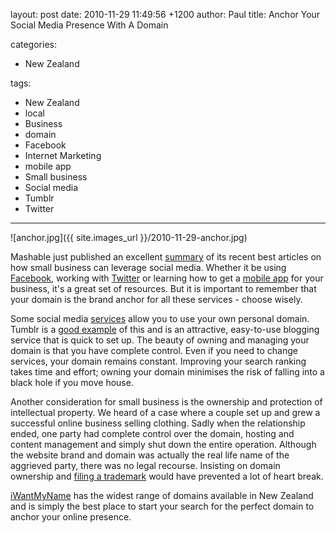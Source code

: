 layout: post
date: 2010-11-29 11:49:56 +1200
author: Paul
title: Anchor Your Social Media Presence With A Domain

categories:
  - New Zealand

tags:
  - New Zealand
  - local
  - Business
  - domain
  - Facebook
  - Internet Marketing
  - mobile app
  - Small business
  - Social media
  - Tumblr
  - Twitter

----

![anchor.jpg]({{ site.images_url }}/2010-11-29-anchor.jpg)

Mashable just published an excellent [summary](http://mashable.com/2010/11/28/small-business-resources/) of its recent best articles on how small business can leverage social media. Whether it be using [Facebook](http://www.facebook.com/pages/iWantMyName-NZ/118040718222943), working with [Twitter](https://twitter.com/iwantmynamenz) or learning how to get a [mobile app](https://iwantmyname.co.nz/iphone) for your business, it's a great set of resources. But it is important to remember that your domain is the brand anchor for all these services - choose wisely.

Some social media [services](https://iwantmyname.co.nz/services) allow you to use your own personal domain. Tumblr is a [good example](https://iwantmyname.com/blog/2010/10/tell-us-your-tumblr-tales.html) of this and is an attractive, easy-to-use blogging service that is quick to set up. The beauty of owning and managing your domain is that you have complete control. Even if you need to change services, your domain remains constant. Improving your search ranking takes time and effort; owning your domain minimises the risk of falling into a black hole if you move house.

Another consideration for small business is the ownership and protection of intellectual property. We heard of a case where a couple set up and grew a successful online business selling clothing. Sadly when the relationship ended, one party had complete control over the domain, hosting and content management and simply shut down the entire operation. Although the website brand and domain was actually the real life name of the aggrieved party, there was no legal recourse. Insisting on domain ownership and [filing a trademark](http://www.iponz.govt.nz/cms/trade-marks/trade-marks-homepage) would have prevented a lot of heart break.

[iWantMyName](https://iwantmyname.co.nz/) has the widest range of domains available in New Zealand and is simply the best place to start your search for the perfect domain to anchor your online presence.
